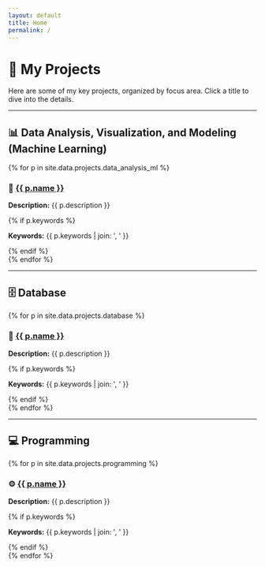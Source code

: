 ```yaml
---
layout: default
title: Home
permalink: /
---
```


# 📁 My Projects

Here are some of my key projects, organized by focus area. Click a title to dive into the details.

---

## 📊 Data Analysis, Visualization, and Modeling (Machine Learning)

<div class="project-grid">
{% for p in site.data.projects.data_analysis_ml %}
<div class="project-card">
  <h3>🔹 <a href="{{ p.url }}">{{ p.name }}</a></h3>
  <p><strong>Description:</strong> {{ p.description }}</p>
  {% if p.keywords %}
  <p><strong>Keywords:</strong> {{ p.keywords | join: ', ' }}</p>
  {% endif %}
</div>
{% endfor %}
</div>

---

## 🗄 Database

<div class="project-grid">
{% for p in site.data.projects.database %}
<div class="project-card">
  <h3>💾 <a href="{{ p.url }}">{{ p.name }}</a></h3>
  <p><strong>Description:</strong> {{ p.description }}</p>
  {% if p.keywords %}
  <p><strong>Keywords:</strong> {{ p.keywords | join: ', ' }}</p>
  {% endif %}
</div>
{% endfor %}
</div>

---

## 💻 Programming

<div class="project-grid">
{% for p in site.data.projects.programming %}
<div class="project-card">
  <h3>⚙️ <a href="{{ p.url }}">{{ p.name }}</a></h3>
  <p><strong>Description:</strong> {{ p.description }}</p>
  {% if p.keywords %}
  <p><strong>Keywords:</strong> {{ p.keywords | join: ', ' }}</p>
  {% endif %}
</div>
{% endfor %}
</div>
